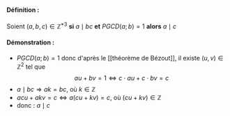 ####  Définition : 
Soient $(a,b,c)\in\mathbb Z^{*3}$ **si** $a\mid bc$ **et** $PGCD(a ; b)=1$ **alors** $a\mid c$ 

#### Démonstration : 
- $PGCD(a;b)=1$ donc d'après le [[théorème de Bézout]], il existe $(u,v)\in\mathbb Z^2$ tel que 
$$
au+bv=1\iff c\cdot au+ c\cdot bv =c
$$
- $a\mid bc\Rightarrow ak=bc$, où $k\in\mathbb Z$ 
- $acu+akv=c\iff a(cu+kv)=c$, où $(cu+kv)\in\mathbb Z$ 
- donc : $a\mid c$ 

